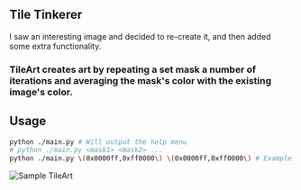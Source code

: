 ## Tile Tinkerer
I saw an interesting image and decided to re-create it, and then added some extra functionality.
### TileArt creates art by repeating a set mask a number of iterations and averaging the mask's color with the existing image's color.
## Usage
```sh
python ./main.py # Will output the help menu
# python ./main.py <mask1> <mask2> ...
python ./main.py \(0x0000ff,0xff0000\) \(0x0000ff,0xff0000\) # Example of how the program takes in hex color values
```

![Sample TileArt](https://raw.githubusercontent.com/Somebody32x2/TileArt/master/tileart_%5B000000%2C000080%2C0000ff%5D%2C%5B008000%2Cffffff%2C0080ff%5D%2C%5B00ff00%2C00ff80%2C00ffff%5D_x6.png)
